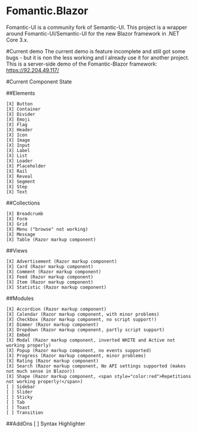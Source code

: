 # Fomantic.Blazor
Fomantic-UI is a community fork of Semantic-UI. This project is a wrapper around Fomantic-UI/Semantic-UI for the new Blazor framework in .NET Core 3.x.

#Current demo
The current demo is feature incomplete and still got some bugs - but it is non the less working and I already use it for another project. This is a server-side demo of the Fomantic-Blazor framework:  https://92.204.49.117/

#Current Component State

##Elements

    [X] Button
    [X] Container
    [X] Divider
    [X] Emoji
    [X] Flag
    [X] Header
    [X] Icon
    [X] Image
    [X] Input
    [X] Label
    [X] List
    [X] Loader
    [X] Placeholder
    [X] Rail
    [X] Reveal
    [X] Segment
    [X] Step
    [X] Text

##Collections

    [X] Breadcrumb
    [X] Form
    [X] Grid
    [X] Menu ("browse" not working)
    [X] Message
    [X] Table (Razor markup component)

##Views

    [X] Advertisement (Razor markup component)
    [X] Card (Razor markup component)
    [X] Comment (Razor markup component)
    [X] Feed (Razor markup component)
    [X] Item (Razor markup component)
    [X] Statistic (Razor markup component)

##Modules

    [X] Accordion (Razor markup component)
    [X] Calendar (Razor markup component, with minor problems)
    [X] Checkbox (Razor markup component, no script support!)
    [X] Dimmer (Razor markup component)
    [X] Dropdown (Razor markup component, partly script support)
    [X] Embed
    [X] Modal (Razor markup component, inverted WHITE and Active not working properly)
    [X] Popup (Razor markup component, no events supported)
    [X] Progress (Razor markup component, minor problems)
    [X] Rating (Razor markup component)
    [X] Search (Razor markup component, No API settings supported (makes not much sense in Blazor))
    [X] Shape (Razor markup component, <span style="color:red">Repetitions not working properly!</span>)
    [ ] Sidebar
    [ ] Slider
    [ ] Sticky
    [ ] Tab
    [ ] Toast
    [ ] Transition

##AddOns
    [ ] Syntax Highlighter
    
    
